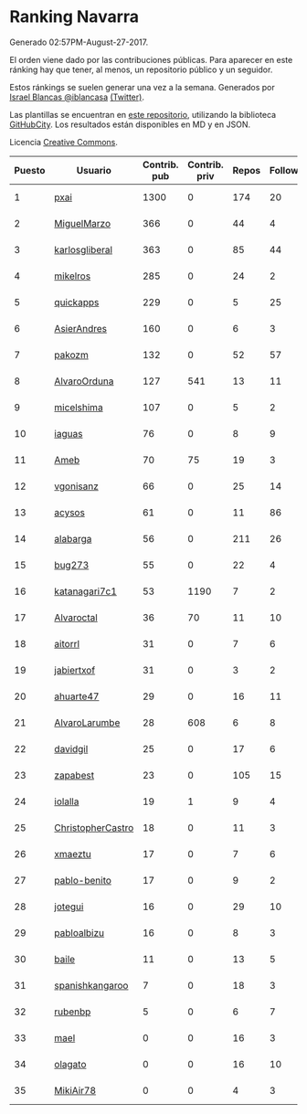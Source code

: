 # Ranking Navarra

Generado 02:57PM-August-27-2017.

El orden viene dado por las contribuciones públicas. Para aparecer en este ránking hay que tener, al menos, un repositorio público y un seguidor.

Estos ránkings se suelen generar una vez a la semana. Generados por [Israel Blancas @iblancasa](https://github.com/iblancasa/) [(Twitter)](https://twitter.com/iblancasa).

Las plantillas se encuentran en [este repositorio](https://github.com/iblancasa/GH-Spanish-Ranking), utilizando la biblioteca [GitHubCity](https://github.com/iblancasa/GitHubCity). Los resultados están disponibles en MD y en JSON.

Licencia [Creative Commons](https://creativecommons.org/licenses/by/4.0/).

| Puesto   |  Usuario  | Contrib. pub | Contrib. priv |Repos| Followers | Desde |  Avatar  |
|----------|-----------|--------------|---------------|-----|-----------|-------|----------|
|1|[pxai](https://github.com/pxai)|1300|0|174|20|2011-12-02|![pxai](https://avatars3.githubusercontent.com/u/1235511)|
|2|[MiguelMarzo](https://github.com/MiguelMarzo)|366|0|44|4|2016-09-15|![MiguelMarzo](https://avatars2.githubusercontent.com/u/22213563)|
|3|[karlosgliberal](https://github.com/karlosgliberal)|363|0|85|44|2010-02-10|![karlosgliberal](https://avatars3.githubusercontent.com/u/200922)|
|4|[mikelros](https://github.com/mikelros)|285|0|24|2|2016-09-15|![mikelros](https://avatars2.githubusercontent.com/u/22213811)|
|5|[quickapps](https://github.com/quickapps)|229|0|5|25|2011-10-15|![quickapps](https://avatars3.githubusercontent.com/u/1129842)|
|6|[AsierAndres](https://github.com/AsierAndres)|160|0|6|3|2016-09-23|![AsierAndres](https://avatars2.githubusercontent.com/u/22394419)|
|7|[pakozm](https://github.com/pakozm)|132|0|52|57|2012-10-26|![pakozm](https://avatars1.githubusercontent.com/u/2655921)|
|8|[AlvaroOrduna](https://github.com/AlvaroOrduna)|127|541|13|11|2013-04-26|![AlvaroOrduna](https://avatars3.githubusercontent.com/u/4264243)|
|9|[micelshima](https://github.com/micelshima)|107|0|5|2|2014-12-15|![micelshima](https://avatars0.githubusercontent.com/u/10197970)|
|10|[iaguas](https://github.com/iaguas)|76|0|8|9|2013-04-25|![iaguas](https://avatars3.githubusercontent.com/u/4259550)|
|11|[Ameb](https://github.com/Ameb)|70|75|19|3|2010-09-03|![Ameb](https://avatars1.githubusercontent.com/u/386567)|
|12|[vgonisanz](https://github.com/vgonisanz)|66|0|25|14|2012-05-03|![vgonisanz](https://avatars0.githubusercontent.com/u/1701387)|
|13|[acysos](https://github.com/acysos)|61|0|11|86|2012-04-18|![acysos](https://avatars0.githubusercontent.com/u/1657112)|
|14|[alabarga](https://github.com/alabarga)|56|0|211|26|2009-12-11|![alabarga](https://avatars0.githubusercontent.com/u/166339)|
|15|[bug273](https://github.com/bug273)|55|0|22|4|2010-08-20|![bug273](https://avatars3.githubusercontent.com/u/370630)|
|16|[katanagari7c1](https://github.com/katanagari7c1)|53|1190|7|2|2011-05-03|![katanagari7c1](https://avatars2.githubusercontent.com/u/765232)|
|17|[Alvaroctal](https://github.com/Alvaroctal)|36|70|11|10|2013-05-29|![Alvaroctal](https://avatars3.githubusercontent.com/u/4562922)|
|18|[aitorrl](https://github.com/aitorrl)|31|0|7|6|2010-08-19|![aitorrl](https://avatars1.githubusercontent.com/u/369424)|
|19|[jabiertxof](https://github.com/jabiertxof)|31|0|3|2|2013-04-30|![jabiertxof](https://avatars0.githubusercontent.com/u/4304876)|
|20|[ahuarte47](https://github.com/ahuarte47)|29|0|16|11|2013-09-30|![ahuarte47](https://avatars0.githubusercontent.com/u/5576272)|
|21|[AlvaroLarumbe](https://github.com/AlvaroLarumbe)|28|608|6|8|2013-04-25|![AlvaroLarumbe](https://avatars2.githubusercontent.com/u/4255881)|
|22|[davidgil](https://github.com/davidgil)|25|0|17|6|2012-03-04|![davidgil](https://avatars1.githubusercontent.com/u/1498740)|
|23|[zapabest](https://github.com/zapabest)|23|0|105|15|2012-01-08|![zapabest](https://avatars3.githubusercontent.com/u/1312256)|
|24|[iolalla](https://github.com/iolalla)|19|1|9|4|2010-06-17|![iolalla](https://avatars1.githubusercontent.com/u/308066)|
|25|[ChristopherCastro](https://github.com/ChristopherCastro)|18|0|11|3|2011-04-25|![ChristopherCastro](https://avatars3.githubusercontent.com/u/749463)|
|26|[xmaeztu](https://github.com/xmaeztu)|17|0|7|6|2011-04-01|![xmaeztu](https://avatars3.githubusercontent.com/u/703490)|
|27|[pablo-benito](https://github.com/pablo-benito)|17|0|9|2|2015-05-07|![pablo-benito](https://avatars3.githubusercontent.com/u/12297597)|
|28|[jotegui](https://github.com/jotegui)|16|0|29|10|2011-02-28|![jotegui](https://avatars0.githubusercontent.com/u/642210)|
|29|[pabloalbizu](https://github.com/pabloalbizu)|16|0|8|3|2013-01-09|![pabloalbizu](https://avatars3.githubusercontent.com/u/3223601)|
|30|[baile](https://github.com/baile)|11|0|13|5|2013-07-01|![baile](https://avatars0.githubusercontent.com/u/4908845)|
|31|[spanishkangaroo](https://github.com/spanishkangaroo)|7|0|18|3|2009-10-29|![spanishkangaroo](https://avatars1.githubusercontent.com/u/146285)|
|32|[rubenbp](https://github.com/rubenbp)|5|0|6|7|2011-01-18|![rubenbp](https://avatars3.githubusercontent.com/u/570775)|
|33|[mael](https://github.com/mael)|0|0|16|3|2010-02-10|![mael](https://avatars2.githubusercontent.com/u/200936)|
|34|[olagato](https://github.com/olagato)|0|0|16|10|2009-11-05|![olagato](https://avatars3.githubusercontent.com/u/149179)|
|35|[MikiAir78](https://github.com/MikiAir78)|0|0|4|3|2013-11-07|![MikiAir78](https://avatars2.githubusercontent.com/u/5882570)|

